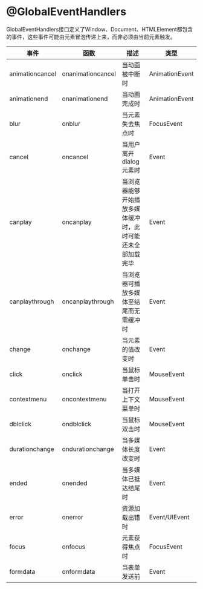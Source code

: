 # @GlobalEventHandlers

GlobalEventHandlers接口定义了Window、Document、HTMLElement都包含的事件，这些事件可能由元素冒泡传递上来，而非必须由当前元素触发。

| 事件 | 函数 | 描述 | 类型 |
|---|---|---|---|
| animationcancel | onanimationcancel | 当动画被中断时 | AnimationEvent |
| animationend | onanimationend | 当动画完成时 | AnimationEvent |
| blur | onblur | 当元素失去焦点时 | FocusEvent |
| cancel | oncancel | 当用户离开dialog元素时 | Event |
| canplay | oncanplay | 当浏览器能够开始播放多媒体缓冲时，此时可能还未全部加载完毕 | Event |
| canplaythrough | oncanplaythrough | 当浏览器可播放多媒体至结尾而无需缓冲时 | Event |
| change | onchange | 当元素的值改变时 | Event |
| click | onclick | 当鼠标单击时 | MouseEvent |
| contextmenu | oncontextmenu | 当打开上下文菜单时 | 	MouseEvent |
| dblclick | ondblclick | 当鼠标双击时 | MouseEvent | 
| durationchange | ondurationchange | 当多媒体长度改变时 | Event |
| ended | onended | 当多媒体已抵达结尾时 | Event |
| error | onerror | 资源加载出错时 | Event/UIEvent |
| focus | onfocus | 元素获得焦点时 | FocusEvent |
| formdata | onformdata | 当表单发送前 | Event |